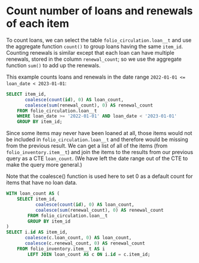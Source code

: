 # Count number of loans and renewals of each item

To count loans, we can select the table `folio_circulation.loan__t`
and use the aggregate function `count()` to group loans having the
same `item_id`.  Counting renewals is similar except that each loan
can have multiple renewals, stored in the column `renewal_count`; so
we use the aggregate function `sum()` to add up the renewals.

This example counts loans and renewals in the date range `2022-01-01
<= loan_date < 2023-01-01`:

```sql
SELECT item_id,
       coalesce(count(id), 0) AS loan_count,
       coalesce(sum(renewal_count), 0) AS renewal_count
    FROM folio_circulation.loan__t
    WHERE loan_date >= '2022-01-01' AND loan_date < '2023-01-01'
    GROUP BY item_id;
```

Since some items may never have been loaned at all, those items would
not be included in `folio_circulation.loan__t` and therefore would be
missing from the previous result.  We can get a list of all of the
items (from `folio_inventory.item__t`) and join the items to the
results from our previous query as a CTE `loan_count`.  (We have left
the date range out of the CTE to make the query more general.)

Note that the coalesce() function is used here to set 0 as a default
count for items that have no loan data.

```sql
WITH loan_count AS (
    SELECT item_id,
           coalesce(count(id), 0) AS loan_count,
           coalesce(sum(renewal_count), 0) AS renewal_count
        FROM folio_circulation.loan__t
        GROUP BY item_id
)
SELECT i.id AS item_id,
       coalesce(c.loan_count, 0) AS loan_count,
       coalesce(c.renewal_count, 0) AS renewal_count
    FROM folio_inventory.item__t AS i
        LEFT JOIN loan_count AS c ON i.id = c.item_id;
```
